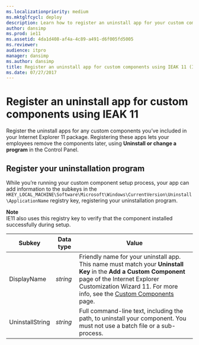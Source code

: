 ```yaml
---
ms.localizationpriority: medium
ms.mktglfcycl: deploy
description: Learn how to register an uninstall app for your custom components, using IEAK 11.
author: dansimp
ms.prod: ie11
ms.assetid: 4da1d408-af4a-4c89-a491-d6f005fd5005
ms.reviewer: 
audience: itpro
manager: dansimp
ms.author: dansimp
title: Register an uninstall app for custom components using IEAK 11 (Internet Explorer Administration Kit 11 for IT Pros)
ms.date: 07/27/2017
---
```



# Register an uninstall app for custom components using IEAK 11
Register the uninstall apps for any custom components you’ve included in your Internet Explorer 11 package. Registering these apps lets your employees remove the components later, using **Uninstall or change a program** in the Control Panel.

## Register your uninstallation program
While you’re running your custom component setup process, your app can add information to the subkeys in the `HKEY_LOCAL_MACHINE\Software\Microsoft\Windows\CurrentVersion\Uninstall\ApplicationName` registry key, registering your uninstallation program.

**Note**<br>IE11 also uses this registry key to verify that the component installed successfully during setup.

|Subkey |Data type |Value      |
|-------|----------|-----------|
|DisplayName |*string* |Friendly name for your uninstall app. This name must match your **Uninstall Key** in the **Add a Custom Component** page of the Internet Explorer Customization Wizard 11. For more info, see the [Custom Components](custom-components-ieak11-wizard.md) page.  |
|UninstallString |*string* |Full command-line text, including the path, to uninstall your component. You must not use a batch file or a sub-process. |

